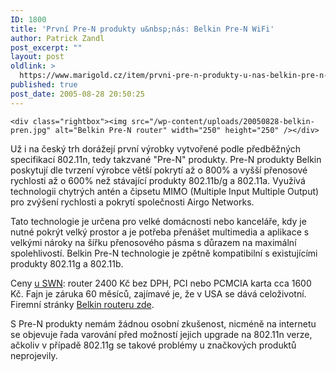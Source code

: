 ```yaml
---
ID: 1800
title: 'První Pre-N produkty u&nbsp;nás: Belkin Pre-N WiFi'
author: Patrick Zandl
post_excerpt: ""
layout: post
oldlink: >
  https://www.marigold.cz/item/prvni-pre-n-produkty-u-nas-belkin-pre-n-wifi
published: true
post_date: 2005-08-28 20:50:25
---
```

	<div class="rightbox"><img src="/wp-content/uploads/20050828-belkin-pren.jpg" alt="Belkin Pre-N router" width="250" height="250" /></div>
Už i na český trh dorážejí první výrobky vytvořené podle předběžných specifikací 802.11n, tedy takzvané "Pre-N" produkty. Pre-N produkty Belkin poskytují dle tvrzení výrobce větší pokrytí až o 800% a vyšší přenosové rychlosti až o 600% než stávající produkty 802.11b/g a 802.11a. Využívá technologii chytrých antén a čipsetu MIMO (Multiple Input Multiple Output) pro zvýšení rychlosti a pokrytí společnosti Airgo Networks. </p>

<p>Tato technologie je určena pro velké domácnosti nebo kanceláře, kdy je nutné pokrýt velký prostor a je potřeba přenášet multimedia a aplikace s velkými nároky na šířku přenosového pásma s důrazem na maximální spolehlivostí.
Belkin Pre-N technologie je zpětně kompatibilní s existujícími produkty 802.11g a 802.11b.</p>

<p>Ceny <a href="http://www.sws.cz/default.asp?cls=SPresentTrees&amp;StrSort=BC009CIII&amp;StrType=1&amp;Deep=-1">u SWN</a>: router 2400 Kč bez DPH, PCI nebo PCMCIA karta cca 1600 Kč. Fajn je záruka 60 měsíců, zajímavé je, že v USA se dává celoživotní. Firemní stránky <a href="http://catalog.belkin.com/IWCatProductPage.process?Merchant_Id=&amp;Section_Id=202570&amp;pcount=&amp;Product_Id=184316">Belkin routeru zde</a>.</p>

<p>S Pre-N produkty nemám žádnou osobní zkušenost, nicméně na internetu se objevuje řada varování před možností jejich upgrade na 802.11n verze, ačkoliv v případě 802.11g se takové problémy u značkových produktů neprojevily.
</p>
